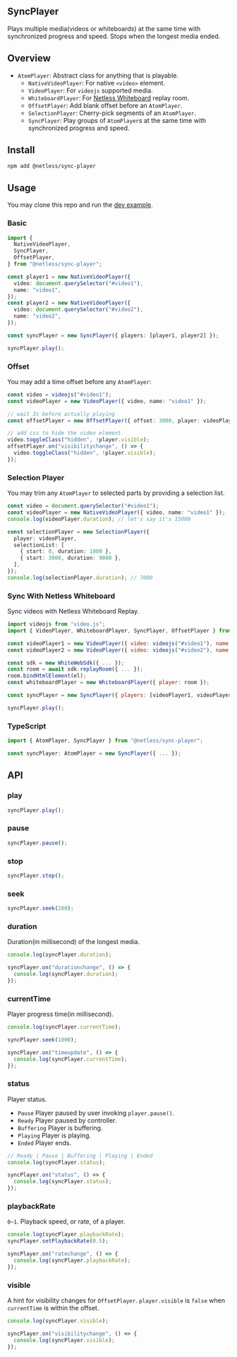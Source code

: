 ## SyncPlayer

Plays multiple media(videos or whiteboards) at the same time with synchronized progress and speed. Stops when the longest media ended.

## Overview

- `AtomPlayer`: Abstract class for anything that is playable.
  - `NativeVideoPlayer`: For native `<video>` element.
  - `VideoPlayer`: For `videojs` supported media.
  - `WhiteboardPlayer`: For [Netless Whiteboard](https://developer.netless.link/javascript-en/home/replay) replay room.
  - `OffsetPlayer`: Add blank offset before an `AtomPlayer`.
  - `SelectionPlayer`: Cherry-pick segments of an `AtomPlayer`.
  - `SyncPlayer`: Play groups of `AtomPlayer`s at the same time with synchronized progress and speed.

## Install

```
npm add @netless/sync-player
```

## Usage

You may clone this repo and run the [dev example](https://github.com/netless-io/sync-player/blob/main/dev/index.ts).

### Basic

```ts
import {
  NativeVideoPlayer,
  SyncPlayer,
  OffsetPlayer,
} from "@netless/sync-player";

const player1 = new NativeVideoPlayer({
  video: document.querySelector("#video1"),
  name: "video1",
});
const player2 = new NativeVideoPlayer({
  video: document.querySelector("#video2"),
  name: "video2",
});

const syncPlayer = new SyncPlayer({ players: [player1, player2] });

syncPlayer.play();
```

### Offset

You may add a time offset before any `AtomPlayer`:

```ts
const video = videojs("#video1");
const videoPlayer = new VideoPlayer({ video, name: "video1" });

// wait 3s before actually playing
const offsetPlayer = new OffsetPlayer({ offset: 3000, player: videoPlayer });

// add css to hide the video element
video.toggleClass("hidden", !player.visible);
offsetPlayer.on("visibilitychange", () => {
  video.toggleClass("hidden", !player.visible);
});
```

### Selection Player

You may trim any `AtomPlayer` to selected parts by providing a selection list.

```ts
const video = document.querySelector("#video1");
const videoPlayer = new NativeVideoPlayer({ video, name: "video1" });
console.log(videoPlayer.duration); // let's say it's 15000

const selectionPlayer = new SelectionPlayer({
  player: videoPlayer,
  selectionList: [
    { start: 0, duration: 1000 },
    { start: 3000, duration: 9000 },
  ],
});
console.log(selectionPlayer.duration); // 7000
```

### Sync With Netless Whiteboard

Sync videos with Netless Whiteboard Replay.

```js
import videojs from "video.js";
import { VideoPlayer, WhiteboardPlayer, SyncPlayer, OffsetPlayer } from "@netless/sync-player";

const videoPlayer1 = new VideoPlayer({ video: videojs("#video1"), name: "video1" });
const videoPlayer2 = new VideoPlayer({ video: videojs("#video2"), name: "video2" });

const sdk = new WhiteWebSdk({ ... });
const room = await sdk.replayRoom({ ... });
room.bindHtmlElement(el);
const whiteboardPlayer = new WhiteboardPlayer({ player: room });

const syncPlayer = new SyncPlayer({ players: [videoPlayer1, videoPlayer2, whiteboardPlayer] });

syncPlayer.play();
```

### TypeScript

```ts
import { AtomPlayer, SyncPlayer } from "@netless/sync-player";

const syncPlayer: AtomPlayer = new SyncPlayer({ ... });
```

## API

### play

```ts
syncPlayer.play();
```

### pause

```ts
syncPlayer.pause();
```

### stop

```ts
syncPlayer.stop();
```

### seek

```ts
syncPlayer.seek(200);
```

### duration

Duration(in millisecond) of the longest media.

```ts
console.log(syncPlayer.duration);

syncPlayer.on("durationchange", () => {
  console.log(syncPlayer.duration);
});
```

### currentTime

Player progress time(in millisecond).

```ts
console.log(syncPlayer.currentTime);

syncPlayer.seek(1000);

syncPlayer.on("timeupdate", () => {
  console.log(syncPlayer.currentTime);
});
```

### status

Player status.

- `Pause` Player paused by user invoking `player.pause()`.
- `Ready` Player paused by controller.
- `Buffering` Player is buffering.
- `Playing` Player is playing.
- `Ended` Player ends.

```ts
// Ready | Pause | Buffering | Playing | Ended
console.log(syncPlayer.status);

syncPlayer.on("status", () => {
  console.log(syncPlayer.status);
});
```

### playbackRate

`0~1`. Playback speed, or rate, of a player.

```ts
console.log(syncPlayer.playbackRate);
syncPlayer.setPlaybackRate(0.5);

syncPlayer.on("ratechange", () => {
  console.log(syncPlayer.playbackRate);
});
```

### visible

A hint for visibility changes for `OffsetPlayer`. `player.visible` is `false` when `currentTime` is within the offset.

```ts
console.log(syncPlayer.visible);

syncPlayer.on("visibilitychange", () => {
  console.log(syncPlayer.visible);
});
```
